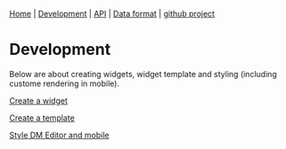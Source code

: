 [Home](/) | [Development](/development) | [API](/api) | [Data format](/data-format) | [github project](https://github.com/dmeditor/dmeditor)

# Development

Below are about creating widgets, widget template and styling (including custome rendering in mobile).

[Create a widget](/create-widget)

[Create a template](/create-a-template)

[Style DM Editor and mobile](/styling)
